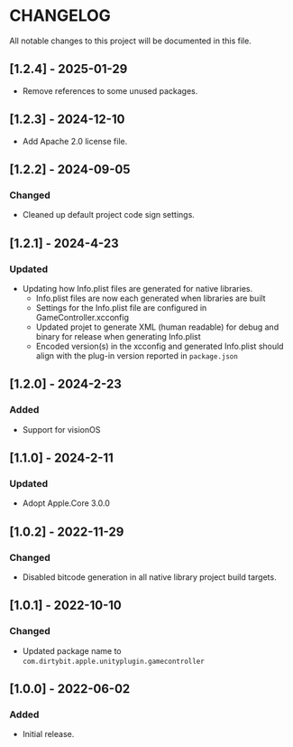 # CHANGELOG
All notable changes to this project will be documented in this file.

## [1.2.4] - 2025-01-29
- Remove references to some unused packages.

## [1.2.3] - 2024-12-10
- Add Apache 2.0 license file.

## [1.2.2] - 2024-09-05
### Changed
- Cleaned up default project code sign settings.

## [1.2.1] - 2024-4-23
### Updated
- Updating how Info.plist files are generated for native libraries.
  - Info.plist files are now each generated when libraries are built
  - Settings for the Info.plist file are configured in GameController.xcconfig
  - Updated projet to generate XML (human readable) for debug and binary for release when generating Info.plist
  - Encoded version(s) in the xcconfig and generated Info.plist should align with the plug-in version reported in `package.json`

## [1.2.0] - 2024-2-23
### Added
- Support for visionOS

## [1.1.0] - 2024-2-11
### Updated
- Adopt Apple.Core 3.0.0

## [1.0.2] - 2022-11-29
### Changed
- Disabled bitcode generation in all native library project build targets.

## [1.0.1] - 2022-10-10
### Changed
- Updated package name to `com.dirtybit.apple.unityplugin.gamecontroller`

## [1.0.0] - 2022-06-02
### Added
- Initial release.
